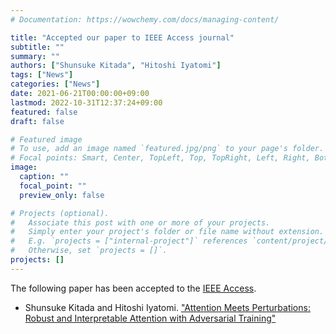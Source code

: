 ```yaml
---
# Documentation: https://wowchemy.com/docs/managing-content/

title: "Accepted our paper to IEEE Access journal"
subtitle: ""
summary: ""
authors: ["Shunsuke Kitada", "Hitoshi Iyatomi"]
tags: ["News"]
categories: ["News"]
date: 2021-06-21T00:00:00+09:00
lastmod: 2022-10-31T12:37:24+09:00
featured: false
draft: false

# Featured image
# To use, add an image named `featured.jpg/png` to your page's folder.
# Focal points: Smart, Center, TopLeft, Top, TopRight, Left, Right, BottomLeft, Bottom, BottomRight.
image:
  caption: ""
  focal_point: ""
  preview_only: false

# Projects (optional).
#   Associate this post with one or more of your projects.
#   Simply enter your project's folder or file name without extension.
#   E.g. `projects = ["internal-project"]` references `content/project/deep-learning/index.md`.
#   Otherwise, set `projects = []`.
projects: []
---
```


The following paper has been accepted to the [IEEE Access](https://ieeeaccess.ieee.org/).

- Shunsuke Kitada and Hitoshi Iyatomi. ["Attention Meets Perturbations: Robust and Interpretable Attention with Adversarial Training"](/publication/kitada2021attention)
